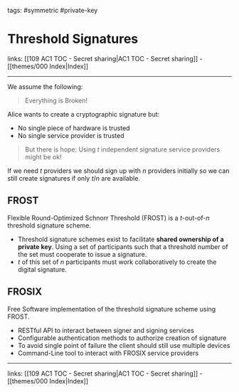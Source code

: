 tags: #symmetric #private-key

# Threshold Signatures

links: [[109 AC1 TOC - Secret sharing|AC1 TOC - Secret sharing]] - [[themes/000 Index|Index]]

---

We assume the following:

> Everything is Broken!

Alice wants to create a cryptographic signature but:

- No single piece of hardware is trusted
- No single service provider is trusted

> But there is hope: Using $t$ independent signature service providers might be ok!

If we need $t$ providers we should sign up with $n$ providers initially so we can still create signatures if only $t/n$ are available.

## FROST

Flexible Round-Optimized Schnorr Threshold (FROST) is a $t$-out-of-$n$ threshold signature scheme.

- Threshold signature schemes exist to facilitate **shared ownership of a private key**. Using a set of participants such that a threshold number of the set must cooperate to issue a signature. 
- $t$ of this set of $n$ participants must work collaboratively to create the digital signature.

## FROSIX

Free Software implementation of the threshold signature scheme using FROST.

- RESTful API to interact between signer and signing services
- Configurable authentication methods to authorize creation of signature
- To avoid single point of failure the client should still use multiple devices
- Command-Line tool to interact with FROSIX service providers

---
links: [[109 AC1 TOC - Secret sharing|AC1 TOC - Secret sharing]] - [[themes/000 Index|Index]]
